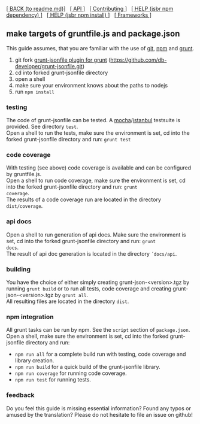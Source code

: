 [[ BACK (to readme.md)]](../README.md) &nbsp; [[ API ]](api.index.md) &nbsp;
[[ Contributing ]](contributing.md) &nbsp;
[[ HELP (jsbr npm dependency) ]](npm.dependency.md) &nbsp;
[[ HELP (jsbr npm install) ]](npm.install.md) &nbsp;
[[ Frameworks ]](frameworks.md)

## make targets of gruntfile.js and package.json ##

This guide assumes, that you are familiar with the use of [git](https://git-scm.com/ "Homepage of GIT"), [npm](https://npmjs.com "Homepage of npm") and [grunt](https://gruntjs.com "Homepage of grunt").  

1. git fork [grunt-jsonfile plugin for grunt](https://github.com/db-developer/grunt-jsonfile) (https://github.com/db-developer/grunt-jsonfile.git)
2. cd into forked grunt-jsonfile directory
3. open a shell
4. make sure your environment knows about the paths to nodejs
5. run <code>npm install</code>

### testing ###

The code of grunt-jsonfile can be tested. A [mocha](https://mochajs.org/ "Homepage of mocha")/[istanbul](https://istanbul.js.org/ "Homepage of istanbul") testsuite is provided. See directory <code>test</code>.  
Open a shell to run the tests, make sure the environment is set, cd into the forked grunt-jsonfile directory and run: <code>grunt test</code>

### code coverage ###

With testing (see above) code coverage is available and can be configured by gruntfile.js.  
Open a shell to run code coverage, make sure the environment is set, cd into the forked grunt-jsonfile directory and run: <code>grunt coverage</code>.  
The results of a code coverage run are located in the directory <code>dist/coverage</code>.

### api docs ###

Open a shell to run generation of api docs. Make sure the environment is set, cd into the forked grunt-jsonfile directory and run: <code>grunt docs</code>.  
The result of api doc generation is located in the directory <code>´docs/api</code>.

### building ###

You have the choice of either simply creating grunt-json-&lt;version&gt;.tgz by running <code>grunt build</code> or to run all tests, code coverage and creating grunt-json-&lt;version&gt;.tgz by <code>grunt all</code>.  
All resulting files are located in the directory <code>dist</code>.

### npm integration ###

All grunt tasks can be run by npm. See the <code>script</code> section of <code>package.json</code>. Open a shell, make sure the environment is set, cd into the forked grunt-jsonfile directory and run:

* <code>npm run all</code> for a complete build run with testing, code coverage and library creation.
* <code>npm run build</code> for a quick build of the grunt-jsonfile library.
* <code>npm run coverage</code> for running code coverage.
* <code>npm run test</code> for running tests.

### feedback ###
Do you feel this guide is missing essential information? Found any typos or amused by the translation? Please do not hesitate to file an issue on github!
